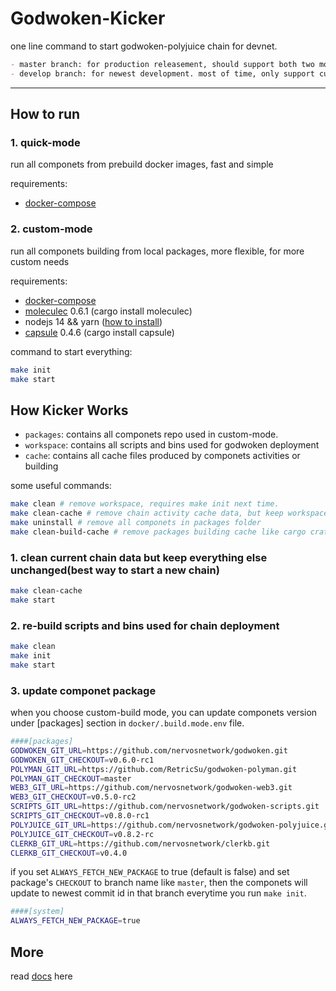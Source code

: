 # Godwoken-Kicker

one line command to start godwoken-polyjuice chain for devnet.

```md
- master branch: for production releasement, should support both two modes.
- develop branch: for newest development. most of time, only support custom-mode.
```


----

## How to run

### 1. quick-mode

run all componets from prebuild docker images, 
fast and simple

requirements:

- [docker-compose](https://docs.docker.com/compose/)

### 2. custom-mode

run all componets building from local packages,
more flexible, for more custom needs

requirements:

- [docker-compose](https://docs.docker.com/compose/)
- [moleculec](https://github.com/nervosnetwork/molecule) 0.6.1 (cargo install moleculec)
- nodejs 14 && yarn ([how to install](https://yarnpkg.com/lang/en/docs/install/))
- [capsule](https://github.com/nervosnetwork/capsule) 0.4.6 (cargo install capsule)

command to start everything:

```sh
make init
make start
```

## How Kicker Works

- `packages`: contains all componets repo used in custom-mode.
- `workspace`: contains all scripts and bins used for godwoken deployment
- `cache`: contains all cache files produced by componets activities or building

some useful commands:

```sh
make clean # remove workspace, requires make init next time.
make clean-cache # remove chain activity cache data, but keep workspace, packages and building cache unchanged
make uninstall # remove all componets in packages folder
make clean-build-cache # remove packages building cache like cargo crates cache
```

### 1. clean current chain data but keep everything else unchanged(best way  to start a new chain) 

```sh
make clean-cache
make start
```

### 2. re-build scripts and bins used for chain deployment

```sh
make clean
make init
make start
```

### 3. update componet package

when you choose custom-build mode, you can update componets version under [packages] section in `docker/.build.mode.env` file.

```sh
####[packages]
GODWOKEN_GIT_URL=https://github.com/nervosnetwork/godwoken.git
GODWOKEN_GIT_CHECKOUT=v0.6.0-rc1
POLYMAN_GIT_URL=https://github.com/RetricSu/godwoken-polyman.git
POLYMAN_GIT_CHECKOUT=master
WEB3_GIT_URL=https://github.com/nervosnetwork/godwoken-web3.git
WEB3_GIT_CHECKOUT=v0.5.0-rc2
SCRIPTS_GIT_URL=https://github.com/nervosnetwork/godwoken-scripts.git
SCRIPTS_GIT_CHECKOUT=v0.8.0-rc1
POLYJUICE_GIT_URL=https://github.com/nervosnetwork/godwoken-polyjuice.git
POLYJUICE_GIT_CHECKOUT=v0.8.2-rc
CLERKB_GIT_URL=https://github.com/nervosnetwork/clerkb.git
CLERKB_GIT_CHECKOUT=v0.4.0
```

if you set `ALWAYS_FETCH_NEW_PACKAGE` to true (default is false) and set package's `CHECKOUT` to branch name like `master`, then the componets will update to newest commit id in that branch everytime you run `make init`.

```sh
####[system]
ALWAYS_FETCH_NEW_PACKAGE=true
```

## More

read [docs](docs/get-started.md) here
